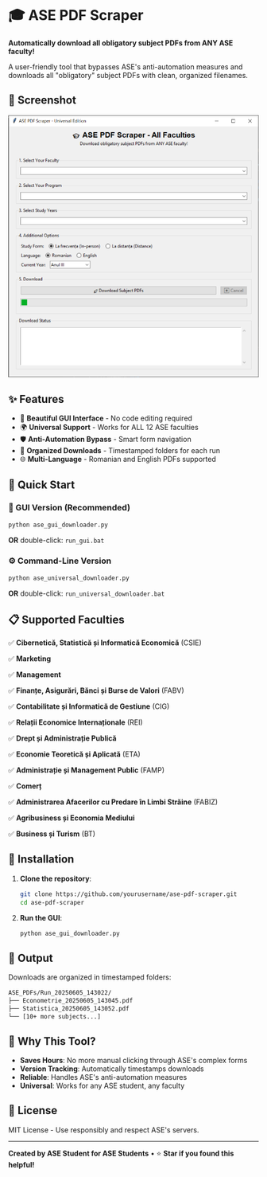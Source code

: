 # 🎓 ASE PDF Scraper

**Automatically download all obligatory subject PDFs from ANY ASE faculty!**

A user-friendly tool that bypasses ASE's anti-automation measures and downloads all "obligatory" subject PDFs with clean, organized filenames.

## 📸 Screenshot

![ASE PDF Scraper GUI](screenshots/GUI.png)

## ✨ Features

- 🎨 **Beautiful GUI Interface** - No code editing required
- 🌍 **Universal Support** - Works for ALL 12 ASE faculties  
- 🛡️ **Anti-Automation Bypass** - Smart form navigation
- 📁 **Organized Downloads** - Timestamped folders for each run
- 🌐 **Multi-Language** - Romanian and English PDFs supported

## 🚀 Quick Start

### 🎨 GUI Version (Recommended)
```bash
python ase_gui_downloader.py
```
**OR** double-click: `run_gui.bat`

### ⚙️ Command-Line Version  
```bash
python ase_universal_downloader.py
```
**OR** double-click: `run_universal_downloader.bat`

## 📋 Supported Faculties

✅ **Cibernetică, Statistică și Informatică Economică** (CSIE)

✅ **Marketing**

✅ **Management**

✅ **Finanțe, Asigurări, Bănci și Burse de Valori** (FABV)

✅ **Contabilitate și Informatică de Gestiune** (CIG)

✅ **Relații Economice Internaționale** (REI)

✅ **Drept și Administrație Publică**

✅ **Economie Teoretică și Aplicată** (ETA)

✅ **Administrație și Management Public** (FAMP)

✅ **Comerț**

✅ **Administrarea Afacerilor cu Predare în Limbi Străine** (FABIZ)

✅ **Agribusiness și Economia Mediului**

✅ **Business și Turism** (BT)  

## 🔧 Installation

1. **Clone the repository**:
   ```bash
   git clone https://github.com/yourusername/ase-pdf-scraper.git
   cd ase-pdf-scraper
   ```

2. **Run the GUI**:
   ```bash
   python ase_gui_downloader.py
   ```

## 📁 Output

Downloads are organized in timestamped folders:
```
ASE_PDFs/Run_20250605_143022/
├── Econometrie_20250605_143045.pdf
├── Statistica_20250605_143052.pdf
└── [10+ more subjects...]
```

## 🎯 Why This Tool?

- **Saves Hours**: No more manual clicking through ASE's complex forms
- **Version Tracking**: Automatically timestamps downloads  
- **Reliable**: Handles ASE's anti-automation measures
- **Universal**: Works for any ASE student, any faculty

## 📜 License

MIT License - Use responsibly and respect ASE's servers.

---

**Created by ASE Student for ASE Students** • ⭐ **Star if you found this helpful!**
